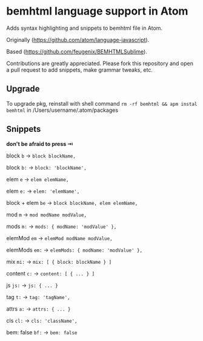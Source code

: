 # bemhtml language support in Atom

Adds syntax highlighting and snippets to bemhtml file in Atom.

Originally (https://github.com/atom/language-javascript).

Based (https://github.com/feugenix/BEMHTMLSublime).

Contributions are greatly appreciated. Please fork this repository and open a
pull request to add snippets, make grammar tweaks, etc.

## Upgrade

To upgrade pkg, reinstall with shell command `rm -rf bemhtml && apm instal bemhtml` in /Users/username/.atom/packages

## Snippets
**don't be afraid to press ⇥**

block
    `b` -> `block blockName,`

block
    `b:` -> `block: 'blockName',`

elem
    `e` -> `elem elemName,`

elem
    `e:` -> `elem: 'elemName',`

block + elem
    `be` -> `block blockName, elem elemName,`

mod
    `m` -> `mod modName modValue,`

mods
    `m:` -> `mods: { modName: 'modValue' },`

elemMod
    `em` -> `elemMod modName modValue,`

elemMods
    `em:` -> `elemMods: { modName: 'modValue' },`

mix
    `mi:` -> `mix: [ { block: blockName } ]`

content
    `c:` -> `content: [ { ... } ]`

js
    `js:` -> `js: { ... }`

tag
    `t:` -> `tag: 'tagName',`

attrs
    `a:` -> `attrs: { ... }`

cls
    `cl:` -> `cls: 'className',`

bem: false
    `bf:` -> `bem: false`
